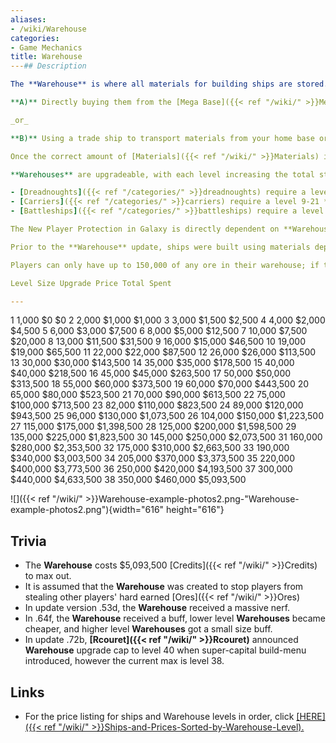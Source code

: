 ```yaml
---
aliases:
- /wiki/Warehouse
categories:
- Game Mechanics
title: Warehouse
---## Description

The **Warehouse** is where all materials for building ships are stored. Ships can be built at any outpost, but can only be built using materials in the **Warehouse**. Though the contents of the **Warehouse** can be seen in any location, ores can only be added to or removed from the **Warehouse** while players are inside of the [Mega Base]({{< ref "/wiki/" >}}Mega-Base). Materials can be put in the **Warehouse** by either:

**A)** Directly buying them from the [Mega Base]({{< ref "/wiki/" >}}Mega-Base) into your **Warehouse**.

_or_

**B)** Using a trade ship to transport materials from your home base or wrecks to the [Mega Base]({{< ref "/wiki/" >}}Mega-Base) and transferring the items directly from the ship to your **Warehouse**.

Once the correct amount of [Materials]({{< ref "/wiki/" >}}Materials) is in the **Warehouse**, ships can be purchased, as long as you can also pay the up-front manufacturing fee.

**Warehouses** are upgradeable, with each level increasing the total storage available in your **Warehouse** as shown in the table below.

- [Dreadnoughts]({{< ref "/categories/" >}}dreadnoughts) require a level 8-15 Warehouse to create.
- [Carriers]({{< ref "/categories/" >}}carriers) require a level 9-21 **Warehouse**.
- [Battleships]({{< ref "/categories/" >}}battleships) require a level 4-16 level **Warehouse**.

The New Player Protection in Galaxy is directly dependent on **Warehouse** levels. A player is titled as a "New Player" if they have a level **one** **Warehouse**. If a player has this protection, you cannot attack any of their [Miner]({{< ref "/categories/" >}}mining-ships) or [Freighter]({{< ref "/categories/" >}}freighters)-class ships. Once a "New Player's" **Warehouse** is upgraded to level **two**, _all_ of their ships become vulnerable to player attacks. The warehouse automatically upgrades once a certain number of credits is reached, saying that, "Congratulations! You are no longer a new player!" upon rejoining.

Prior to the **Warehouse** update, ships were built using materials deposited in your own Starbase. All of the ore that [Miners]({{< ref "/categories/" >}}mining-ships) brought in were stored in a base's "Cargo hold," as it were. It was almost impossible to get a [Dreadnought]({{< ref "/categories/" >}}dreadnoughts) unless you locked a faction and played for 3+ hours in order to collect that much ore uninterrupted, not to mention the considerable manufacturing cost of making such large ships back then. Because ores were not purchased, players essentially had to pay the full price in their own credits in one straight purchase, rather than the way **Warehouses** let players _gradually_ collect and pay for ore for ships.

Players can only have up to 150,000 of any ore in their warehouse; if the player places more ore in their warehouse, the game will remove it upon joining a new server. This ore is likely lost and will not be sold for any compensation, so players should avoid gathering too much ore at once.

Level Size Upgrade Price Total Spent

---
```


1 1,000 $0 $0 2 2,000 $1,000 $1,000 3 3,000 $1,500 $2,500 4 4,000 $2,000 $4,500 5 6,000 $3,000 $7,500 6 8,000 $5,000 $12,500 7 10,000 $7,500 $20,000 8 13,000 $11,500 $31,500 9 16,000 $15,000 $46,500 10 19,000 $19,000 $65,500 11 22,000 $22,000 $87,500 12 26,000 $26,000 $113,500 13 30,000 $30,000 $143,500 14 35,000 $35,000 $178,500 15 40,000 $40,000 $218,500 16 45,000 $45,000 $263,500 17 50,000 $50,000 $313,500 18 55,000 $60,000 $373,500 19 60,000 $70,000 $443,500 20 65,000 $80,000 $523,500 21 70,000 $90,000 $613,500 22 75,000 $100,000 $713,500 23 82,000 $110,000 $823,500 24 89,000 $120,000 $943,500 25 96,000 $130,000 $1,073,500 26 104,000 $150,000 $1,223,500 27 115,000 $175,000 $1,398,500 28 125,000 $200,000 $1,598,500 29 135,000 $225,000 $1,823,500 30 145,000 $250,000 $2,073,500 31 160,000 $280,000 $2,353,500 32 175,000 $310,000 $2,663,500 33 190,000 $340,000 $3,003,500 34 205,000 $370,000 $3,373,500 35 220,000 $400,000 $3,773,500 36 250,000 $420,000 $4,193,500 37 300,000 $440,000 $4,633,500 38 350,000 $460,000 $5,093,500

![]({{< ref "/wiki/" >}}Warehouse-example-photos2.png-"Warehouse-example-photos2.png"){width="616" height="616"}

## Trivia

- The **Warehouse** costs $5,093,500 [Credits]({{< ref "/wiki/" >}}Credits) to max out.
- It is assumed that the **Warehouse** was created to stop players from stealing other players' hard earned [Ores]({{< ref "/wiki/" >}}Ores)
- In update version .53d, the **Warehouse** received a massive nerf.
- In .64f, the **Warehouse** received a buff, lower level **Warehouses** became cheaper, and higher level **Warehouses** got a small size buff.
- In update .72b, **[Rcouret]({{< ref "/wiki/" >}}Rcouret)** announced **Warehouse** upgrade cap to level 40 when super-capital build-menu introduced, however the current max is level 38.

## Links

- For the price listing for ships and Warehouse levels in order, click <u>[HERE]({{< ref "/wiki/" >}}Ships-and-Prices-Sorted-by-Warehouse-Level).</u>